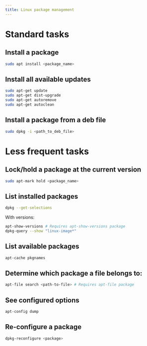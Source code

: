 ```yaml
---
title: Linux package management
---
```


# Standard tasks

## Install a package

```bash
sudo apt install <package_name>
```

## Install all available updates

```bash
sudo apt-get update
sudo apt-get dist-upgrade
sudo apt-get autoremove
sudo apt-get autoclean
```

## Install a package from a deb file

```bash
sudo dpkg -i <path_to_deb_file>
```

# Less frequent tasks

## Lock/hold a package at the current version

```bash
sudo apt-mark hold <package_name>
```

## List installed packages

```bash
dpkg --get-selections
```

With versions:

```bash
apt-show-versions # Requires apt-show-versions package
dpkg-query --show "linux-image*"
```

## List available packages

```bash
apt-cache pkgnames
```

## Determine which package a file belongs to:

```bash
apt-file search <path-to-file> # Requires apt-file package
```

## See configured options

```bash
apt-config dump
```

## Re-configure a package

```bash
dpkg-reconfigure <package>
```
